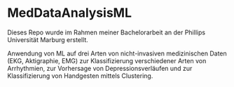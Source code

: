 # MedDataAnalysisML

Dieses Repo wurde im Rahmen meiner Bachelorarbeit an der Phillips Universität Marburg erstellt.

Anwendung von ML auf drei Arten von nicht-invasiven medizinischen Daten (EKG, Aktigraphie, EMG) zur Klassifizierung verschiedener Arten von Arrhythmien, zur Vorhersage von Depressionsverläufen und zur Klassifizierung von Handgesten mittels Clustering.
